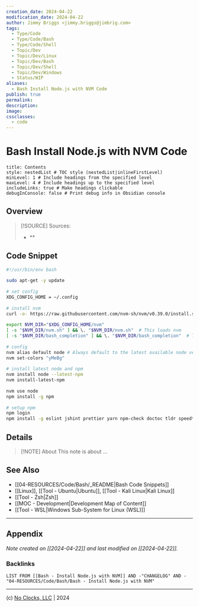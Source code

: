 ```yaml
---
creation_date: 2024-04-22
modification_date: 2024-04-22
author: Jimmy Briggs <jimmy.briggs@jimbrig.com>
tags:
  - Type/Code
  - Type/Code/Bash
  - Type/Code/Shell
  - Topic/Dev
  - Topic/Dev/Linux
  - Topic/Dev/Bash
  - Topic/Dev/Shell
  - Topic/Dev/Windows
  - Status/WIP
aliases:
  - Bash Install Node.js with NVM Code
publish: true
permalink:
description:
image:
cssclasses:
  - code
---
```


# Bash Install Node.js with NVM Code

```table-of-contents
title: Contents 
style: nestedList # TOC style (nestedList|inlineFirstLevel)
minLevel: 1 # Include headings from the specified level
maxLevel: 4 # Include headings up to the specified level
includeLinks: true # Make headings clickable
debugInConsole: false # Print debug info in Obsidian console
```

## Overview

> [!SOURCE] Sources:
> - **

## Code Snippet

```bash
#!/usr/bin/env bash
 
sudo apt-get -y update
 
# set config
XDG_CONFIG_HOME = ~/.config
 
# install nvm
curl -o- https://raw.githubusercontent.com/nvm-sh/nvm/v0.39.0/install.sh | bash
 
export NVM_DIR="$XDG_CONFIG_HOME/nvm"
[ -s "$NVM_DIR/nvm.sh" ] && \. "$NVM_DIR/nvm.sh"  # This loads nvm
[ -s "$NVM_DIR/bash_completion" ] && \. "$NVM_DIR/bash_completion"  # This loads nvm bash_completion
 
# config
nvm alias default node # Always default to the latest available node version on a shell
nvm set-colors "yMeBg"
 
# install latest node and npm
nvm install node --latest-npm
nvm install-latest-npm
 
nvm use node
npm install -g npm
 
# setup npm
npm login
npm install -g eslint jshint prettier yarn npm-check doctoc tldr speedtest-cli serve
```

## Details

> [!NOTE] About
> This note is about ...

## See Also

- [[04-RESOURCES/Code/Bash/_README|Bash Code Snippets]]
- [[Linux]], [[Tool - Ubuntu|Ubuntu]], [[Tool - Kali Linux|Kali Linux]]
- [[Tool - Zsh|Zsh]]
- [[MOC - Development|Development Map of Content]]
- [[Tool - WSL|Windows Sub-System for Linux (WSL)]]

***

## Appendix

*Note created on [[2024-04-22]] and last modified on [[2024-04-22]].*

### Backlinks

```dataview
LIST FROM [[Bash - Install Node.js with NVM]] AND -"CHANGELOG" AND -"04-RESOURCES/Code/Bash/Bash - Install Node.js with NVM"
```

***

(c) [No Clocks, LLC](https://github.com/noclocks) | 2024